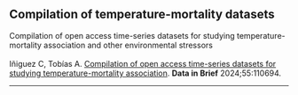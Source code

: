 ## Compilation of temperature-mortality datasets
Compilation of open access time-series datasets for studying temperature-mortality association and other environmental stressors
<br>
<br>
Iñiguez C, Tobías A. <a href="https://www.sciencedirect.com/science/article/pii/S2352340924006619" target="_blank">Compilation of open access time-series datasets for studying temperature-mortality association</a>. <b>Data in Brief</b> 2024;55:110694.

---

